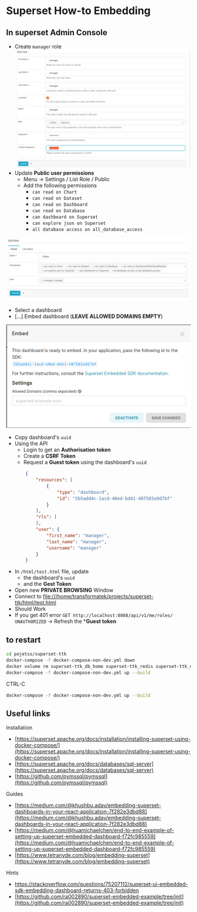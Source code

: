 # Superset How-to Embedding 

## In superset Admin Console 

- Create `manager` role
![](manager-user.png)
- Update **Public user permissions** 
    - Menu -> Settings / List Role / Public
    - Add the following permissions
        * `can read on Chart`
        * `can read on Dataset`
        * `can read on Dashboard`
        * `can read on Database`
        * `can dashboard on Superset`
        * `can explore json on Superset`
        * `all database access on all_database_access`

![](public-role.png)
- Select a dashboard 
- [...] Embed dashboard (**LEAVE ALLOWED DOMAINS EMPTY**)

![](embed-dashboard.png)
- Copy dashboard's `uuid`
- Using the API
    - Login to get an **Authorisation token**
    - Create a **CSRF Token**
    - Request a **Guest token** using the dashboard's `uuid`
    ```json
        {
            "resources": [
                {
                    "type": "dashboard",
                    "id": "5b5add4c-1acd-40ed-bd41-407503a9d7bf"
                }
            ],
            "rls": [
            ],
            "user": {
                "first_name": "manager",
                "last_name": "manager",
                "username": "manager"
            }
        }
    ```
- In `/html/test.html` file, update
    - the dashboard's `uuid`
    - and the **Gest Token**
- Open new **PRIVATE BROWSING** Window
- Connect to [file:///home/transformatek/projects/superset-ttk/html/test.html](file:///home/transformatek/projects/superset-ttk/html/test.html) 
- Should Work 
- If you get 401 error `GET http://localhost:8088/api/v1/me/roles/ UNAUTHORIZED` -> Refresh the ***Guest token**


## to restart

```bash
cd pojetss/superset-ttk
docker-compose -f docker-compose-non-dev.yml down
docker volume rm superset-ttk_db_home superset-ttk_redis superset-ttk_db_mssql superset-ttk_superset_home
docker-compose -f docker-compose-non-dev.yml up --build
```

CTRL-C

```bash
docker-compose -f docker-compose-non-dev.yml up --build
```

## Useful links
Installation 
- [https://superset.apache.org/docs/installation/installing-superset-using-docker-compose/](https://superset.apache.org/docs/installation/installing-superset-using-docker-compose/)
- [https://superset.apache.org/docs/databases/sql-server](https://superset.apache.org/docs/databases/sql-server)
- [https://github.com/pymssql/pymssql](https://github.com/pymssql/pymssql)

Guides 
- [https://medium.com/@khushbu.adav/embedding-superset-dashboards-in-your-react-application-7f282e3dbd88](https://medium.com/@khushbu.adav/embedding-superset-dashboards-in-your-react-application-7f282e3dbd88)
- [https://medium.com/@huamichaelchen/end-to-end-example-of-setting-up-superset-embedded-dashboard-f72fc985559](https://medium.com/@huamichaelchen/end-to-end-example-of-setting-up-superset-embedded-dashboard-f72fc985559)
- [https://www.tetranyde.com/blog/embedding-superset](https://www.tetranyde.com/blog/embedding-superset)

Hints
- [https://stackoverflow.com/questions/75207112/superset-ui-embedded-sdk-embedding-dashboard-returns-403-forbidden ](https://stackoverflow.com/questions/75207112/superset-ui-embedded-sdk-embedding-dashboard-returns-403-forbidden)
- [https://github.com/ra002890/superset-embedded-example/tree/init](https://github.com/ra002890/superset-embedded-example/tree/init)